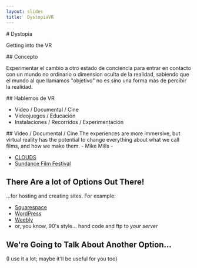 ```yaml
---
layout: slides
title:  DystopiaVR
---
```


<section markdown="block">
# Dystopia

Getting into the VR
</section>

<section markdown="block">
## Concepto

Experimentar el cambio a otro estado de conciencia
para entrar en contacto con un mundo no ordinario o 
dimension oculta de la realidad, sabiendo que el
mundo al que llamamos "objetivo" no es sino una 
forma más de percibir la realidad.


</section>
<section markdown="block">
## Hablemos de VR

* Video / Documental / Cine
* Videojuegos / Educación
* Instalaciones /  Recorridos / Experimentación


</section>

<section markdown="block">
	<section markdown="block">
## Video / Documental / Cine
The experiences are more immersive, but virtual reality has the potential
 to change everything about what we call films, and how we make them. 
 				                       - Mike Mills -

* [CLOUDS](http://www.cloudsdocumentary.com/)
* [Sundance Film Festival](http://www.wired.com/2015/01/vr-filmmaking-pioneers/)
	</section>
	<section markdown="block">
## There Are a lot of Options Out There!

...for hosting and creating sites.  For example:

* [Squarespace](http://www.squarespace.com/)
* [WordPress](https://wordpress.com/)
* [Weebly](http://www.weebly.com/)
* or, you know, 90's style... hand code and ftp to _your server_
	</section>
	<section markdown="block">
## We're Going to Talk About Another Option...

(I use it a lot; maybe it'll be useful for you too)
	</section>
</section>

